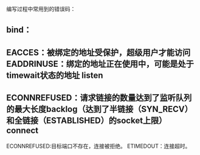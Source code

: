 编写过程中常用到的错误码：

bind：
-------------------------------------
EACCES：被绑定的地址受保护，超级用户才能访问
EADDRINUSE：绑定的地址正在使用中，可能是处于timewait状态的地址
listen
------------------------------------
ECONNREFUSED：请求链接的数量达到了监听队列的最大长度backlog（达到了半链接（SYN_RECV）和全链接（ESTABLISHED）的socket上限）
connect
------------------------------------
ECONNREFUSED:目标端口不存在，连接被拒绝。
ETIMEDOUT：连接超时。


